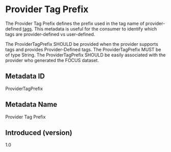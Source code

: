 # Provider Tag Prefix

The Provider Tag Prefix defines the prefix used in the tag name of provider-defined [tags](#tags). This metadata is useful for the consumer to identify which tags are provider-defined vs user-defined.

The ProviderTagPrefix SHOULD be provided when the provider supports tags and provides Provider-Defined tags. The ProviderTagPrefix MUST be of type String. The ProviderTagPrefix SHOULD be easily associated with the provider who generated the FOCUS dataset.

## Metadata ID

ProviderTagPrefix

## Metadata Name

Provider Tag Prefix

## Introduced (version)

1.0
